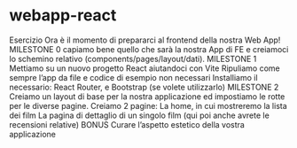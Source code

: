 # webapp-react
Esercizio
Ora è il momento di prepararci al frontend della nostra Web App!
MILESTONE 0
capiamo bene quello che sarà la nostra App di FE e creiamoci lo schemino relativo (components/pages/layout/dati).
MILESTONE 1
Mettiamo su un nuovo progetto React aiutandoci con Vite
Ripuliamo come sempre l’app da file e codice di esempio non necessari
Installiamo il necessario: React Router, e Bootstrap (se volete utilizzarlo)
MILESTONE 2
Creiamo un layout di base per la nostra applicazione ed impostiamo le rotte per le diverse pagine.
Creiamo 2 pagine:
La home, in cui mostreremo la lista dei film
La pagina di dettaglio di un singolo film (qui poi anche avrete le recensioni relative)
BONUS
Curare l’aspetto estetico della vostra applicazione